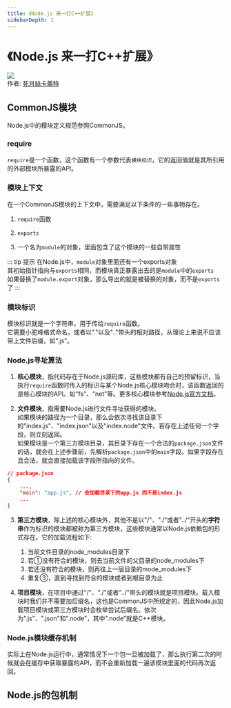 ```yaml
---
title: 《Node.js 来一打C++扩展》
sidebarDepth: 1
---
```

# 《Node.js 来一打C++扩展》
![](https://img3.doubanio.com/view/subject/l/public/s29801512.jpg)  
作者: [死月絲卡蕾特](https://www.zhihu.com/people/xadillax/activities)

## CommonJS模块
Node.js中的模块定义规范参照CommonJS。

### require
`require`是一个函数，这个函数有一个参数代表`模块标识`，它的返回值就是其所引用的外部模块所暴露的API。

### 模块上下文
在一个CommonJS模块的上下文中，需要满足以下条件的一些事物存在。
1. `require`函数

2. `exports`

3. 一个名为`module`的对象，里面包含了这个模块的一些自带属性

::: tip 提示
在Node.js中，`module`对象里面还有一个exports对象  
其初始指针指向与`exports`相同，而模块真正暴露出去的是`module`中的`exports`  
如果替换了`module.export`对象，那么导出的就是被替换的对象，而不是`exports`了
:::

### 模块标识
模块标识就是一个字符串，用于传给`require`函数。  
它需要小驼峰格式命名，或者以"."以及".."带头的相对路径，从理论上来说不应该带上文件后缀，如".js"。

### Node.js寻址算法
1. **核心模块**，指代码存在于Node.js源码库，这些模块都有自己的预留标识，当执行`require`函数时传入的标识与某个Node.js核心模块吻合时，该函数返回的是核心模块的API。如"fs"、"net"等。更多核心模块参考[Node.js官方文档](https://nodejs.org/en/docs/)。

2. **文件模块**，指需要Node.js进行文件寻址获得的模块。  
如果模块的路径为一个目录，那么会依次寻找该目录下的"index.js"、"index.json"以及"index.node"文件。若存在上述任何一个字段，则立刻返回。  
如果模块是一个第三方模块目录，其目录下存在一个合法的`package.json`文件的话，就会在上述步骤前，先解析`package.json`中的`main`字段。如果字段存在且合法，就会直接加载该字段所指向的文件。
```json
// package.json
{
    ...,
    "main": "app.js", // 会加载目录下的app.js 而不是index.js
    ...
}
```

3. **第三方模块**，除上述的核心模块外，其他不是以"/"、"./"或者"../"开头的**字符串**作为标识的模块都被称为第三方模块，这些模块通常以Node.js依赖包的形式存在。它的加载流程如下:  
    1. 当前文件目录的node_modules目录下
    2. 若①没有符合的模块，则去当前文件的父目录的node_modules下
    3. 若还没有符合的模块，则再往上一层目录的mode_modules下
    4. 重复③，直到寻找到符合的模块或者到根目录为止

4. **项目模块**，在项目中通过"/"、"./"或者"../"带头的模块就是项目模块。载入模块时我们并不需要加后缀名，这也是CommonJS中所规定的，因此Node.js加载项目模块或第三方模块时会枚举尝试后缀名。依次为".js"、".json"和".node"，其中".node"就是C++模块。

### Node.js模块缓存机制
实际上在Node.js运行中，通常情况下一个包一旦被加载了，那么执行第二次的时候就会在缓存中获取暴露的API，而不会重新加载一遍该模块里面的代码再次返回。

## Node.js的包机制